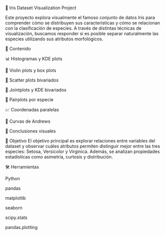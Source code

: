 🌸 Iris Dataset Visualization Project

Este proyecto explora visualmente el famoso conjunto de datos Iris para comprender cómo se distribuyen sus características y cómo se relacionan con la clasificación de especies. A través de distintas técnicas de visualización, buscamos responder si es posible separar naturalmente las especies utilizando sus atributos morfológicos.

📁 Contenido

📊 Histogramas y KDE plots

🎻 Violin plots y box plots

🔵 Scatter plots bivariados

🔺 Jointplots y KDE bivariados

🔷 Pairplots por especie

📈 Coordenadas paralelas

🔁 Curvas de Andrews

📌 Conclusiones visuales


📌 Objetivo
El objetivo principal es explorar relaciones entre variables del dataset y observar cuáles atributos permiten distinguir mejor entre las tres especies: Setosa, Versicolor y Virginica. Además, se analizan propiedades estadísticas como asimetría, curtosis y distribución.

🛠️ Herramientas

Python

pandas

matplotlib

seaborn

scipy.stats

pandas.plotting
